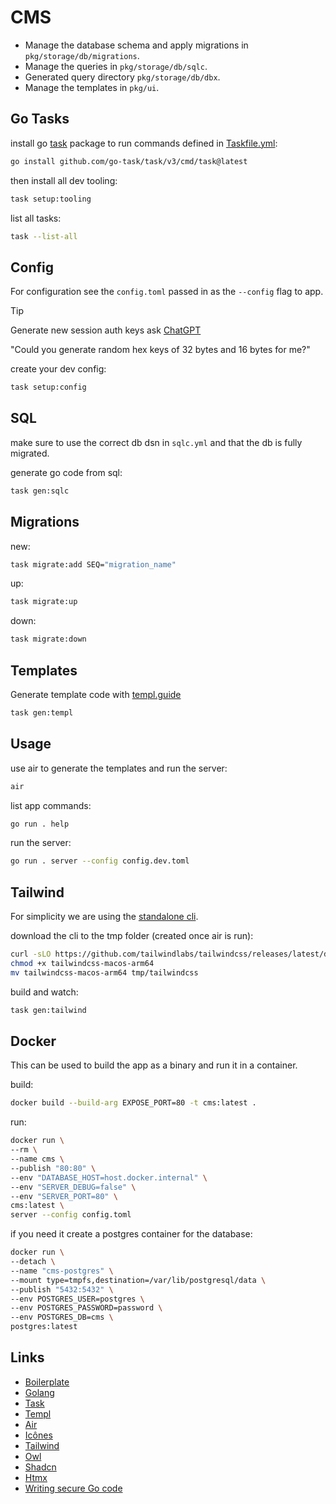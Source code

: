 # CMS

* Manage the database schema and apply migrations in `pkg/storage/db/migrations`.
* Manage the queries in `pkg/storage/db/sqlc`.
* Generated query directory `pkg/storage/db/dbx`.
* Manage the templates in `pkg/ui`.

## Go Tasks
install go [task](https://taskfile.dev) package to run commands defined in [Taskfile.yml](Taskfile.yml):
```bash
go install github.com/go-task/task/v3/cmd/task@latest
```
then install all dev tooling:
```bash
task setup:tooling
```
list all tasks:
```bash
task --list-all
```

## Config
For configuration see the `config.toml` passed in as the `--config` flag to app.

> [!TIP]
> Generate new session auth keys ask [ChatGPT](https://chat.openai.com)
> 
> "Could you generate random hex keys of 32 bytes and 16 bytes for me?"

create your dev config:
```bash
task setup:config
```

## SQL
make sure to use the correct db dsn in `sqlc.yml` and that the db is fully migrated.

generate go code from sql:
```bash
task gen:sqlc
```

## Migrations

new:
```bash
task migrate:add SEQ="migration_name"
```

up:
```bash
task migrate:up
```

down:
```bash
task migrate:down
```

## Templates

Generate template code with [templ.guide](https://templ.guide)
```bash
task gen:templ
```

## Usage

use air to generate the templates and run the server:
```bash
air
```

list app commands:
```bash
go run . help
```

run the server:
```bash
go run . server --config config.dev.toml
```

## Tailwind

For simplicity we are using the [standalone cli](https://tailwindcss.com/blog/standalone-cli).

download the cli to the tmp folder (created once air is run):
```bash 
curl -sLO https://github.com/tailwindlabs/tailwindcss/releases/latest/download/tailwindcss-macos-arm64
chmod +x tailwindcss-macos-arm64
mv tailwindcss-macos-arm64 tmp/tailwindcss
```
build and watch:
```bash
task gen:tailwind
```

## Docker
This can be used to build the app as a binary and run it in a container.

build:
```bash
docker build --build-arg EXPOSE_PORT=80 -t cms:latest .
```

run:
```bash
docker run \
--rm \
--name cms \
--publish "80:80" \
--env "DATABASE_HOST=host.docker.internal" \
--env "SERVER_DEBUG=false" \
--env "SERVER_PORT=80" \
cms:latest \
server --config config.toml
```

if you need it create a postgres container for the database:
```bash
docker run \
--detach \
--name "cms-postgres" \
--mount type=tmpfs,destination=/var/lib/postgresql/data \
--publish "5432:5432" \
--env POSTGRES_USER=postgres \
--env POSTGRES_PASSWORD=password \
--env POSTGRES_DB=cms \
postgres:latest
```

## Links

* [Boilerplate](https://github.com/stuartaccent/echo-boilerplate)
* [Golang](https://go.dev)
* [Task](https://taskfile.dev)
* [Templ](https://templ.guide)
* [Air](https://github.com/air-verse/air)
* [Icônes](https://icones.js.org/collection/lucide)
* [Tailwind](https://tailwindcss.com)
* [Owl](https://github.com/AccentDesign/owl)
* [Shadcn](https://ui.shadcn.com/docs)
* [Htmx](https://htmx.org)
* [Writing secure Go code](https://jarosz.dev/article/writing-secure-go-code)
